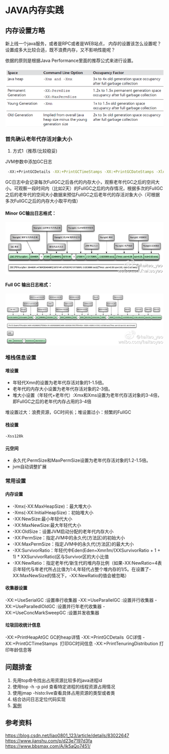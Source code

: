 # JAVA内存实践

## 内存设置方略
新上线一个java服务，或者是RPC或者是WEB站点， 内存的设置该怎么设置呢？设置成多大比较合适，既不浪费内存，又不影响性能呢？

依据的原则是根据Java Performance里面的推荐公式来进行设置。

![](image/jvm-memory-setting.png)

### 首先确认老年代存活对象大小
1. 方式1（推荐/比较稳妥)

JVM参数中添加GC日志
```bash
 -XX:+PrintGCDetails -XX:+PrintGCTimeStamps -XX:+PrintGCDateStamps -Xloggc:./gc.log
```
GC日志中会记录每次FullGC之后各代的内存大小，观察老年代GC之后的空间大小。可观察一段时间内（比如2天）的FullGC之后的内存情况，根据多次的FullGC之后的老年代的空间大小数据来预估FullGC之后老年代的存活对象大小（可根据多次FullGC之后的内存大小取平均值）

#### Minor GC输出日志格式：
![](image/gc-minor.jpg)

#### Full GC 输出日志格式：
![](image/gc-full.jpg)


### 堆栈信息设置
#### 堆设置
- 年轻代Xmn的设置为老年代存活对象的1-1.5倍。
- 老年代的内存大小设置为老年代存活对象的2-3倍。
- 堆大小设置（年轻代+老年代）:Xmx和Xms设置为老年代存活对象的3-4倍，即FullGC之后的老年代内存占用的3-4倍

堆设置过大：浪费资源，GC时间长；堆设置过小：频繁的FullGC

#### 栈设置
```bash
-Xss128k
```

#### 元空间
- 永久代:PermSize和MaxPermSize设置为老年代存活对象的1.2-1.5倍。
- jvm自动调整扩展

### 常用设置
#### 内存设置
- -Xmx(-XX:MaxHeapSize)：最大堆大小
- -Xms(-XX:InitialHeapSize)：初始堆大小
- -XX:NewSize:最小年轻代大小
- -XX:MaxNewSize:最大年轻代大小
- -XX:OldSize：设置JVM启动分配的老年代内存大小
- -XX:PermSize：指定JVM中的永久代(方法区)的初始大小
- -XX:MaxPermSize：指定JVM中的永久代(方法区)的最大大小
- -XX:SurvivorRatio：年轻代中Eden(Eden=Xmn1m/(XXSurvivorRatio + 1 + 1) * XXSurvivorRatio)区与Survivor区的大小比值 
- -XX:NewRatio：指定老年代/新生代的堆内存比例（如果-XX:NewRatio=4表示年轻代与年老代所占比值为1:4,年轻代占整个堆内存的1/5。在设置了-XX:MaxNewSize的情况下，-XX:NewRatio的值会被忽略）
#### 收集器设置
-XX:+UseSerialGC :设置串行收集器 
-XX:+UseParallelGC :设置并行收集器 
-XX:+UseParalledlOldGC :设置并行年老代收集器 
-XX:+UseConcMarkSweepGC :设置并发收集器 
#### 垃圾回收统计信息 
-XX:+PrintHeapAtGC GC的heap详情
-XX:+PrintGCDetails&nbsp; GC详情
-XX:+PrintGCTimeStamps&nbsp; 打印GC时间信息
-XX:+PrintTenuringDistribution 打印年龄信息等

## 问题排查
1. 先用top命令找出占用资源比较多的java进程id
1. 使用top -h -p pid 查看特定进程的线程资源占用情况
1. 使用jmap -histo:live查看具体占用资源的类型或者类
1. 结合访问日志定位代码实现
1. [案例](https://www.cnblogs.com/rude3knife/p/13570423.html)

## 参考资料
https://blog.csdn.net/liao0801_123/article/details/83022647
https://www.jianshu.com/p/d23e7197d3fa
https://www.bbsmax.com/A/lk5aQo7451/
